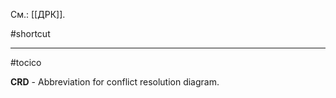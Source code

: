 См.: [[ДРК]].

#shortcut




<hr/>

#tocico

<b>CRD</b> -  Abbreviation for conflict resolution diagram.


